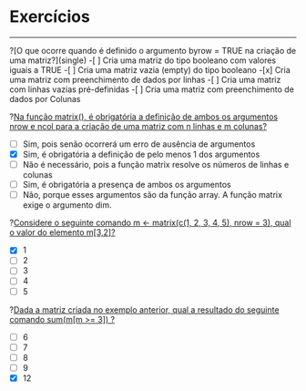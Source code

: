 # Exercícios
---
<p> </p>
?[O que ocorre quando é definido o argumento byrow = TRUE na criação de uma matriz?](single)
-[ ] Cria uma matriz do tipo booleano com valores iguais a TRUE 
-[ ] Cria uma matriz vazia (empty) do tipo booleano 
-[x] Cria uma matriz com preenchimento de dados por linhas
-[ ] Cria uma matriz com linhas vazias pré-definidas 
-[ ] Cria uma matriz com preenchimento de dados por Colunas 

?[Na função matrix(), é obrigatória a definição de ambos os argumentos nrow e ncol para a criação de uma matriz com n linhas e m colunas?](single)

-[ ] Sim, pois senão ocorrerá um erro de ausência de argumentos 
-[X] Sim, é obrigatória a definição de pelo menos 1 dos argumentos
-[ ] Não é necessário, pois a função matrix resolve os números de linhas e colunas
-[ ] Sim, é obrigatória a presença de ambos os argumentos
-[ ] Não, porque esses argumentos são da função array. A função matrix exige o argumento dim.

?[Considere o seguinte comando m <- matrix(c(1, 2, 3, 4, 5), nrow = 3), qual o valor do elemento m[3,2]?](single)

-[X] 1
-[ ] 2
-[ ] 3
-[ ] 4
-[ ] 5

?[Dada a matriz criada no exemplo anterior, qual a resultado do seguinte comando sum(m[m >= 3]) ?](single)

-[ ] 6
-[ ] 7
-[ ] 8
-[ ] 9
-[X] 12

